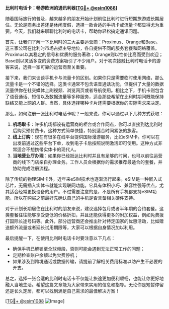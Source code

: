 **比利时电话卡：畅游欧洲的通讯利器[[TG💪+ @esim1088](https://t.me/s/esim1088)]**

随着国际旅行的普及，越来越多的朋友开始计划前往比利时进行短期旅游或长期居住。无论是商务出差还是休闲度假，选择一款合适的手机卡或流量卡都显得尤为重要。今天，我们就来聊聊比利时的电话卡，帮助你轻松搞定通讯问题。

首先，让我们了解一下比利时的三大主要运营商：Proximus、Orange和Base。这三家公司在比利时市场占据主导地位，各自提供不同的服务套餐和网络覆盖。Proximus以其稳定的信号和优质的服务著称；Orange则以性价比高而受到欢迎；Base则以灵活多变的资费方案吸引了不少用户。对于初次接触比利时电话卡的游客来说，选择一家可靠的运营商至关重要。

接下来，我们来谈谈手机卡与流量卡的区别。如果你只是需要临时使用网络，那么流量卡是一个不错的选择。这类卡通常不包含语音通话功能，但提供了大量的数据流量供你在社交媒体上刷视频、浏览网页或者导航使用。相比之下，手机卡则包含了语音通话、短信以及数据流量等多种服务，适合那些希望在比利时期间既能保持联络又能上网的人群。当然，具体选择哪种卡片还需要根据你的实际需求来决定。

那么，如何注册一张比利时电话卡呢？一般来说，你可以通过以下几种方式获取：

1. **机场取卡**：许多机场都设有运营商的柜台或合作网点，你可以直接到达比利时后购买预付费卡。这种方式简单快捷，特别适合时间紧张的旅客。
2. **线上订购**：现在有很多在线平台提供国际漫游服务，比如eSIM卡。你可以在出发前通过这些平台下单，收到电子卡后按照说明激活即可使用。这种方式非常适合不想携带实体卡的现代人。
3. **当地营业厅办理**：如果你已经抵达比利时并且有足够的时间，也可以前往运营商的线下门店亲自办理业务。工作人员会根据你的需求推荐最适合的套餐，并协助完成注册流程。

除了传统的物理SIM卡外，近年来eSIM技术也逐渐流行起来。eSIM是一种嵌入式芯片，无需插入实体卡就能实现联网功能。它具有体积小巧、兼容性强等优点，尤其适合经常更换设备的用户。不过需要注意的是，不是所有手机都支持eSIM功能，所以在购买之前最好先确认自己的手机是否具备相关硬件支持。

对于计划长期居住在比利时的朋友来说，建议选择包月或者半年期的合约套餐。这类套餐往往能够享受更低的价格折扣，并且还能获得更多的附加权益，例如免费拨打国际长途号码等。此外，部分运营商还会推出针对特定国家的优惠活动，比如赠送额外流量或者延长试用期限等，大家可以根据自身情况加以利用。

最后提醒一下，在使用比利时电话卡时要注意以下几点：
- 确保手机已解锁至全球频段，否则可能会遇到无法正常工作的问题；
- 定期检查账户余额以免欠费停机；
- 如果涉及到跨境通话或数据传输，请提前了解相关费用标准以防产生不必要的开支。

总之，选择一张合适的比利时电话卡不仅能让旅途更加便利顺畅，也能让你更好地融入当地生活。希望这篇文章能为大家带来实用的信息和指导。无论你是短暂停留还是长久定居，都可以找到满足自己需求的最佳解决方案！

[[TG💪+ @esim1088](https://t.me/s/esim1088) ![Image](https://i.postimg.cc/4NQfJmqS/Snipaste-2025-05-13-00-14-12.png)]